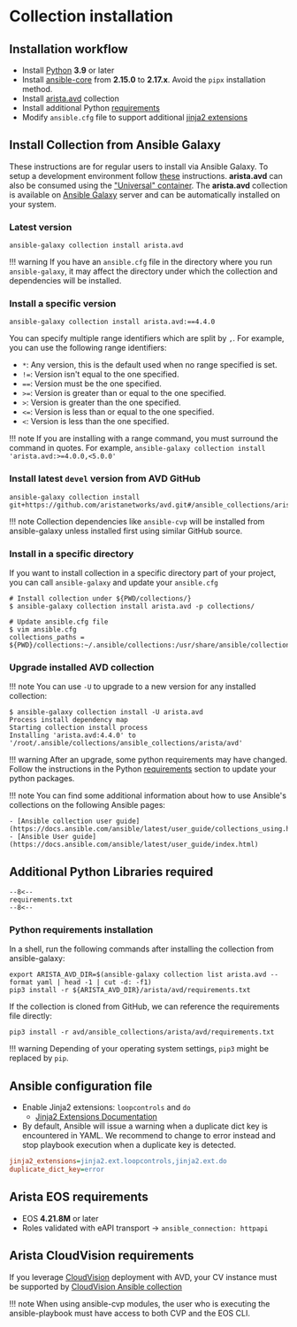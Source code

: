<!--
  ~ Copyright (c) 2023-2024 Arista Networks, Inc.
  ~ Use of this source code is governed by the Apache License 2.0
  ~ that can be found in the LICENSE file.
  -->

# Collection installation

## Installation workflow

- Install [Python](https://www.python.org/downloads/) **3.9** or later
- Install [ansible-core](https://docs.ansible.com/ansible/latest/installation_guide/intro_installation.html) from **2.15.0** to **2.17.x**. Avoid the `pipx` installation method.
- Install [arista.avd](#install-collection-from-ansible-galaxy) collection
- Install additional Python [requirements](#python-requirements-installation)
- Modify `ansible.cfg` file to support additional [jinja2 extensions](#ansible-configuration-file)

## Install Collection from Ansible Galaxy

These instructions are for regular users to install via Ansible Galaxy. To setup a development environment follow [these](../contribution/development-tooling.md) instructions. **arista.avd** can also be consumed using the ["Universal" container](../containers/overview.md#how-to-use-dev-containers). The **arista.avd** collection is available on [Ansible Galaxy](https://galaxy.ansible.com/arista/avd) server and can be automatically installed on your system.

### Latest version

```shell
ansible-galaxy collection install arista.avd
```

!!! warning
    If you have an `ansible.cfg` file in the directory where you run `ansible-galaxy`, it may affect the directory under which the collection and dependencies will be installed.

### Install a specific version

```shell
ansible-galaxy collection install arista.avd:==4.4.0
```

You can specify multiple range identifiers which are split by `,`. For example, you can use the following range identifiers:

- `*`: Any version, this is the default used when no range specified is set.
- `!=`: Version isn't equal to the one specified.
- `==`: Version must be the one specified.
- `>=`: Version is greater than or equal to the one specified.
- `>`: Version is greater than the one specified.
- `<=`: Version is less than or equal to the one specified.
- `<`: Version is less than the one specified.

!!! note
    If you are installing with a range command, you must surround the command in quotes. For example, `ansible-galaxy collection install 'arista.avd:>=4.0.0,<5.0.0'`

### Install latest `devel` version from AVD GitHub

```shell
ansible-galaxy collection install git+https://github.com/aristanetworks/avd.git#/ansible_collections/arista/avd/,devel
```

!!! note
    Collection dependencies like `ansible-cvp` will be installed from ansible-galaxy unless installed first using similar GitHub source.

### Install in a specific directory

If you want to install collection in a specific directory part of your project, you can call `ansible-galaxy` and update your `ansible.cfg`

```shell
# Install collection under ${PWD/collections/}
$ ansible-galaxy collection install arista.avd -p collections/

# Update ansible.cfg file
$ vim ansible.cfg
collections_paths = ${PWD}/collections:~/.ansible/collections:/usr/share/ansible/collections
```

### Upgrade installed AVD collection

!!! note
    You can use `-U` to upgrade to a new version for any installed collection:

```shell
$ ansible-galaxy collection install -U arista.avd
Process install dependency map
Starting collection install process
Installing 'arista.avd:4.4.0' to '/root/.ansible/collections/ansible_collections/arista/avd'
```

!!! warning
After an upgrade, some python requirements may have changed. Follow the
instructions in the Python [requirements](#python-requirements-installation)
section to update your python packages.

!!! note
    You can find some additional information about how to use Ansible's collections on the following Ansible pages:

    - [Ansible collection user guide](https://docs.ansible.com/ansible/latest/user_guide/collections_using.html)
    - [Ansible User guide](https://docs.ansible.com/ansible/latest/user_guide/index.html)

## Additional Python Libraries required

```pip
--8<--
requirements.txt
--8<--
```

### Python requirements installation

In a shell, run the following commands after installing the collection from ansible-galaxy:

```shell
export ARISTA_AVD_DIR=$(ansible-galaxy collection list arista.avd --format yaml | head -1 | cut -d: -f1)
pip3 install -r ${ARISTA_AVD_DIR}/arista/avd/requirements.txt
```

If the collection is cloned from GitHub, we can reference the requirements file directly:

```shell
pip3 install -r avd/ansible_collections/arista/avd/requirements.txt
```

!!! warning
    Depending of your operating system settings, `pip3` might be replaced by `pip`.

## Ansible configuration file

- Enable Jinja2 extensions: `loopcontrols` and `do`
  - [Jinja2 Extensions Documentation](https://jinja.palletsprojects.com/extensions/)
- By default, Ansible will issue a warning when a duplicate dict key is encountered in YAML. We recommend to change to error instead and stop playbook execution when a duplicate key is detected.

```ini
jinja2_extensions=jinja2.ext.loopcontrols,jinja2.ext.do
duplicate_dict_key=error
```

## Arista EOS requirements

- EOS **4.21.8M** or later
- Roles validated with eAPI transport -> `ansible_connection: httpapi`

## Arista CloudVision requirements

If you leverage [CloudVision](https://www.arista.com/en/products/eos/eos-cloudvision) deployment with AVD, your CV instance must be supported by [CloudVision Ansible collection](https://cvp.avd.sh/)

!!! note
    When using ansible-cvp modules, the user who is executing the ansible-playbook must have access to both CVP and the EOS CLI.
